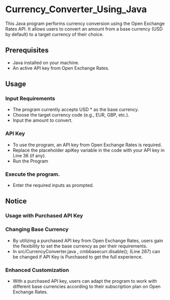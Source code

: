 # Currency_Converter_Using_Java

This Java program performs currency conversion using the Open Exchange Rates API. It allows users to convert an amount from a base currency (USD by default) to a target currency of their choice.

## Prerequisites
- Java installed on your machine.
- An active API key from Open Exchange Rates.

## Usage
### Input Requirements
- The program currently accepts USD * as the base currency.
- Choose the target currency code (e.g., EUR, GBP, etc.).
- Input the amount to convert.

### API Key
- To use the program, an API key from Open Exchange Rates is required.
- Replace the placeholder apiKey variable in the code with your API key in Line 36 (if any).
- Run the Program

### Execute the program.
- Enter the required inputs as prompted.

## Notice
### Usage with Purchased API Key

### Changing Base Currency
- By utilizing a purchased API key from Open Exchange Rates, users gain the flexibility to set the base currency as per their requirements.
- In src/CurrencyConverter.java , cmbbasecurr.disable(); (Line 287) can be changed if API Key is Purchased to get the full experience.
  
### Enhanced Customization
- With a purchased API key, users can adapt the program to work with different base currencies according to their subscription plan on Open Exchange Rates.
